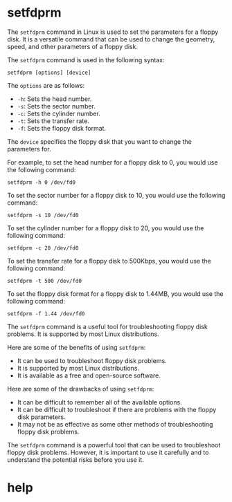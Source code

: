 # setfdprm

The `setfdprm` command in Linux is used to set the parameters for a floppy disk. It is a versatile command that can be used to change the geometry, speed, and other parameters of a floppy disk.

The `setfdprm` command is used in the following syntax:

```
setfdprm [options] [device]
```

The `options` are as follows:

* `-h`: Sets the head number.
* `-s`: Sets the sector number.
* `-c`: Sets the cylinder number.
* `-t`: Sets the transfer rate.
* `-f`: Sets the floppy disk format.

The `device` specifies the floppy disk that you want to change the parameters for.

For example, to set the head number for a floppy disk to 0, you would use the following command:

```
setfdprm -h 0 /dev/fd0
```

To set the sector number for a floppy disk to 10, you would use the following command:

```
setfdprm -s 10 /dev/fd0
```

To set the cylinder number for a floppy disk to 20, you would use the following command:

```
setfdprm -c 20 /dev/fd0
```

To set the transfer rate for a floppy disk to 500Kbps, you would use the following command:

```
setfdprm -t 500 /dev/fd0
```

To set the floppy disk format for a floppy disk to 1.44MB, you would use the following command:

```
setfdprm -f 1.44 /dev/fd0
```

The `setfdprm` command is a useful tool for troubleshooting floppy disk problems. It is supported by most Linux distributions.

Here are some of the benefits of using `setfdprm`:

* It can be used to troubleshoot floppy disk problems.
* It is supported by most Linux distributions.
* It is available as a free and open-source software.

Here are some of the drawbacks of using `setfdprm`:

* It can be difficult to remember all of the available options.
* It can be difficult to troubleshoot if there are problems with the floppy disk parameters.
* It may not be as effective as some other methods of troubleshooting floppy disk problems.

The `setfdprm` command is a powerful tool that can be used to troubleshoot floppy disk problems. However, it is important to use it carefully and to understand the potential risks before you use it.



# help 

```

```
